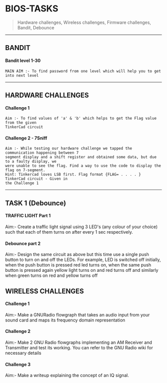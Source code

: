 # BIOS-TASKS
> Hardware challenges, Wireless challenges, Firmware challenges, Bandit, Debounce

***
## BANDIT
#### Bandit level 1-30
    MAIN AIM :- To find password from one level which will help you to get into next level
    
***
## HARDWARE CHALLENGES

#### Challenge 1
    Aim :- To find values of 'a' & 'b' which helps to get the Flag value from the given 
    TinkerCad circuit

#### Challenge 2 - 7Sniff
    Aim :- While testing our hardware challenge we tapped the communication happening between 7
    segment display and a shift register and obtained some data, but due to a faulty display, we
    were unable to see the flag. Find a way to use the code to display the flag on 7-segment.
    Hint: Tinkercad loves LSB first. Flag format {FLAG= . . . . } TinkerCad circuit - Given in
    the Challenge 1
***
## TASK 1 (Debounce)
#### TRAFFIC LIGHT Part 1
Aim:-
   Create a traffic light signal using 3 LED's (any colour of your choice) such that each of them turns on after every 1 sec respectively.
   
#### Debounce part 2
Aim:-
    Design the same circuit as above but this time use a single push button to turn on and off the LEDs. For example, LED is switched off initially, when the push button is pressed red led turns on, when the same push button is pressed again yellow light turns on and red turns off and similarly when green turns on red and yellow turns off
    
## WIRELESS CHALLENGES
#### Challenge 1
Aim:- 
Make a GNURadio flowgraph that takes an audio input from your sound card and maps its frequency domain representation

#### Challenge 2
Aim:- 
Make 2 GNU Radio flowgraphs implementing an AM Receiver and Transmitter and test its working. You can refer to the GNU Radio wiki for necessary details

#### Challenge 3
Aim:-
Make a writeup explaining the concept of an IQ signal.
